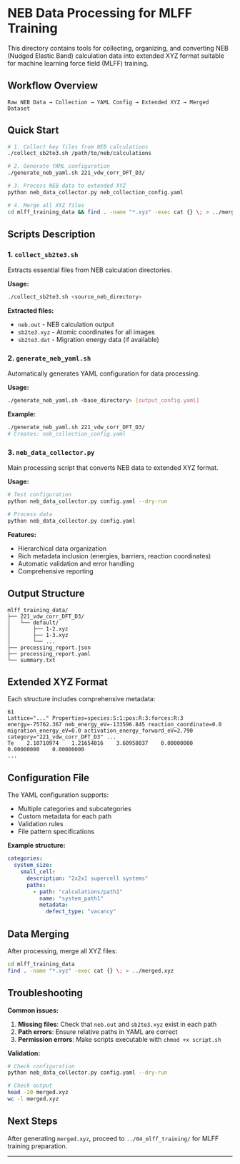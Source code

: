 
# NEB Data Processing for MLFF Training

This directory contains tools for collecting, organizing, and converting NEB (Nudged Elastic Band) calculation data into extended XYZ format suitable for machine learning force field (MLFF) training.

## Workflow Overview

```
Raw NEB Data → Collection → YAML Config → Extended XYZ → Merged Dataset
```

## Quick Start

```bash
# 1. Collect key files from NEB calculations
./collect_sb2te3.sh /path/to/neb/calculations

# 2. Generate YAML configuration
./generate_neb_yaml.sh 221_vdw_corr_DFT_D3/

# 3. Process NEB data to extended XYZ
python neb_data_collector.py neb_collection_config.yaml

# 4. Merge all XYZ files
cd mlff_training_data && find . -name "*.xyz" -exec cat {} \; > ../merged.xyz
```

## Scripts Description

### 1. `collect_sb2te3.sh`
Extracts essential files from NEB calculation directories.

**Usage:**
```bash
./collect_sb2te3.sh <source_neb_directory>
```

**Extracted files:**
- `neb.out` - NEB calculation output
- `sb2te3.xyz` - Atomic coordinates for all images
- `sb2te3.dat` - Migration energy data (if available)

### 2. `generate_neb_yaml.sh`
Automatically generates YAML configuration for data processing.

**Usage:**
```bash
./generate_neb_yaml.sh <base_directory> [output_config.yaml]
```

**Example:**
```bash
./generate_neb_yaml.sh 221_vdw_corr_DFT_D3/
# Creates: neb_collection_config.yaml
```

### 3. `neb_data_collector.py`
Main processing script that converts NEB data to extended XYZ format.

**Usage:**
```bash
# Test configuration
python neb_data_collector.py config.yaml --dry-run

# Process data
python neb_data_collector.py config.yaml
```

**Features:**
- Hierarchical data organization
- Rich metadata inclusion (energies, barriers, reaction coordinates)
- Automatic validation and error handling
- Comprehensive reporting

## Output Structure

```
mlff_training_data/
├── 221_vdw_corr_DFT_D3/
│   └── default/
│       ├── 1-2.xyz
│       ├── 1-3.xyz
│       └── ...
├── processing_report.json
├── processing_report.yaml
└── summary.txt
```

## Extended XYZ Format

Each structure includes comprehensive metadata:
```
61
Lattice="..." Properties=species:S:1:pos:R:3:forces:R:3 energy=-75762.367 neb_energy_eV=-133596.845 reaction_coordinate=0.0 migration_energy_eV=0.0 activation_energy_forward_eV=2.790 category="221_vdw_corr_DFT_D3" ...
Te    2.10710974    1.21654016    3.60958037    0.00000000    0.00000000    0.00000000
...
```

## Configuration File

The YAML configuration supports:
- Multiple categories and subcategories
- Custom metadata for each path
- Validation rules
- File pattern specifications

**Example structure:**
```yaml
categories:
  system_size:
    small_cell:
      description: "2x2x1 supercell systems"
      paths:
        - path: "calculations/path1"
          name: "system_path1"
          metadata:
            defect_type: "vacancy"
```

## Data Merging

After processing, merge all XYZ files:
```bash
cd mlff_training_data
find . -name "*.xyz" -exec cat {} \; > ../merged.xyz
```

## Troubleshooting

**Common issues:**
1. **Missing files**: Check that `neb.out` and `sb2te3.xyz` exist in each path
2. **Path errors**: Ensure relative paths in YAML are correct
3. **Permission errors**: Make scripts executable with `chmod +x script.sh`

**Validation:**
```bash
# Check configuration
python neb_data_collector.py config.yaml --dry-run

# Check output
head -20 merged.xyz
wc -l merged.xyz
```

## Next Steps

After generating `merged.xyz`, proceed to `../04_mlff_training/` for MLFF training preparation.

---
